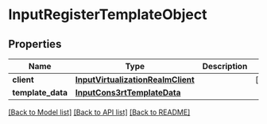 # InputRegisterTemplateObject

## Properties
Name | Type | Description | Notes
------------ | ------------- | ------------- | -------------
**client** | [**InputVirtualizationRealmClient**](InputVirtualizationRealmClient.md) |  | [optional] 
**template_data** | [**InputCons3rtTemplateData**](InputCons3rtTemplateData.md) |  | 

[[Back to Model list]](../README.md#documentation-for-models) [[Back to API list]](../README.md#documentation-for-api-endpoints) [[Back to README]](../README.md)


